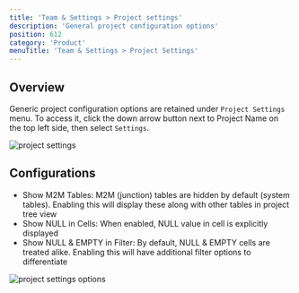 ```yaml
---
title: 'Team & Settings > Project settings'
description: 'General project configuration options'
position: 612
category: 'Product'
menuTitle: 'Team & Settings > Project Settings'
---
```


## Overview

Generic project configuration options are retained under `Project Settings` menu. To access it, click the down arrow button next to Project Name on the top left side, then select `Settings`.

![project settings](https://github.com/nocodb/nocodb/assets/86527202/04dd96f1-5c9d-4de8-bd02-a8b80a1c137c)

## Configurations
- Show M2M Tables: M2M (junction) tables are hidden by default (system tables). Enabling this will display these along with other tables in project tree view
- Show NULL in Cells: When enabled, NULL value in cell is explicitly displayed
- Show NULL & EMPTY in Filter: By default, NULL & EMPTY cells are treated alike. Enabling this will have additional filter options to differentiate

![project settings options](https://github.com/nocodb/nocodb/assets/86527202/d073dbe9-a6ec-449b-8b89-24215b0e40c0)

